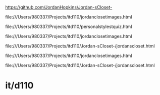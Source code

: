 
https://github.com/JordanHopkins/Jordan-sCloset-

file:///Users/980337/Projects/itd110/jordanclosetimages.html

file:///Users/980337/Projects/itd110/personalstylestquiz.html

file:///Users/980337/Projects/itd110/jordanclosetimages.html

file:///Users/980337/Projects/itd110/Jordan-sCloset-/jordanscloset.html

file:///Users/980337/Projects/itd110/jordanclosetimages.html


file:///Users/980337/Projects/itd110/Jordan-sCloset-/jordanscloset.html
# it/d110
